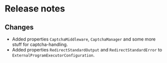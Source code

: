 # Release notes

## Changes

- Added properties `CaptchaMiddleware`, `CaptchaManager` and some more stuff for captcha-handling.
- Added properties `RedirectStandardOutput` and `RedirectStandardError` to `ExternalProgramExecutorConfiguration`.
